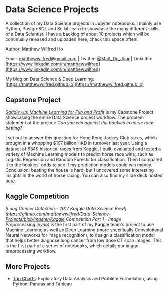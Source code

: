 # Data Science Projects
A collection of my Data Science projects in Jupyter notebooks. I mainly use Python, PostgreSQL and Scikit-learn to showcase the many different skills of a Data Scientist. I have a backlog of about 10 projects which will be continually released and uploaded here, check this space often!

Author: Matthew Wilfred Ho

Email: matthewwilfred@gmail.com  |  Twitter: [@Matt\_Du\_Jour](https://twitter.com/Matt_du_Jour) | LinkedIn: [https://www.linkedin.com/in/matthewwilfred](https://www.linkedin.com/in/matthewwilfred)

My blog on Data Science & Deep Learning: [https://matthewwilfred.github.io](https://matthewwilfred.github.io)

## Capstone Project
*[Saddle Up! Machine Learning for Fun and Profit](https://github.com/matthewwilfred/Data-Science-Projects/blob/master/Saddle%20Up.ipynb)* is my Capstone Project showcasing the entire Data Science project workflow. The problem statement of the project: *Can you win against the bookies in horse race betting?*

I set out to answer this question for Hong Kong Jockey Club races, which brought in a whopping $107 billion HKD in turnover last year. Using a dataset of 6349 historical races from Kaggle, I built, evaluated and tested a variety of Machine Learning models to predict horse race wins, such as Logistic Regression and Random Forests for classification. Then I compared it to the bookies' odds to see if my prediction models could win money. Conclusion: beating the house is hard, but I uncovered some interesting insights in the world of horse racing. You can also find my slide deck hosted [here](bit.ly/2iyFvHP).

## Kaggle Competition
*[Lung Cancer Detection - 2017 Kaggle Data Science Bowl](https://github.com/matthewwilfred/Data-Science-Projects/blob/master/Kaggle Competition Part 1 - Image Preprocessing.ipynb)* is the first part of my Kaggle team's project to use Machine Learning as well as Deep Learning (more specifically Convolutional Neural Networks for image recognition), to design a classification model that helps better diagnose lung cancer from low dose CT scan images. This is the first part of a series of notebooks, which details our image preprocessing workflow.

## More Projects
- [Top Charts](https://github.com/matthewwilfred/Data-Science-Projects/blob/master/Top%20Charts.ipynb): Exploratory Data Analysis and Problem Formulation, using Python, Pandas and Tableau
